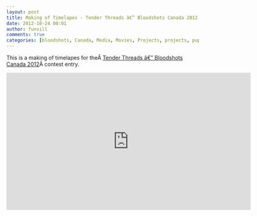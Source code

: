 ```yaml
---
layout: post
title: Making of Timelapes - Tender Threads â€” Bloodshots Canada 2012
date: 2012-10-24 00:01
author: funvill
comments: true
categories: [bloodshots, Canada, Media, Movies, Projects, projects, puppets, timelapes, Vancouver, Video]
---
```

This is a making of timelapes for theÂ <a href="http://www.abluestar.com/blog/tender-threads-bloodshots-canada-2012/">Tender Threads â€” Bloodshots Canada 2012</a>Â contest entry.
<iframe src="http://www.youtube.com/embed/djSJt_Rrx1Y?list=UU50I3ZwlkV08muhc-mK5sJQ&amp;hl=en_US" frameborder="0" width="640" height="360"></iframe>
